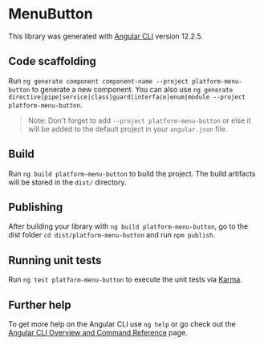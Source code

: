 # MenuButton

This library was generated with [Angular CLI](https://github.com/angular/angular-cli) version 12.2.5.

## Code scaffolding

Run `ng generate component component-name --project platform-menu-button` to generate a new component. You can also use `ng generate directive|pipe|service|class|guard|interface|enum|module --project platform-menu-button`.
> Note: Don't forget to add `--project platform-menu-button` or else it will be added to the default project in your `angular.json` file. 

## Build

Run `ng build platform-menu-button` to build the project. The build artifacts will be stored in the `dist/` directory.

## Publishing

After building your library with `ng build platform-menu-button`, go to the dist folder `cd dist/platform-menu-button` and run `npm publish`.

## Running unit tests

Run `ng test platform-menu-button` to execute the unit tests via [Karma](https://karma-runner.github.io).

## Further help

To get more help on the Angular CLI use `ng help` or go check out the [Angular CLI Overview and Command Reference](https://angular.io/cli) page.
